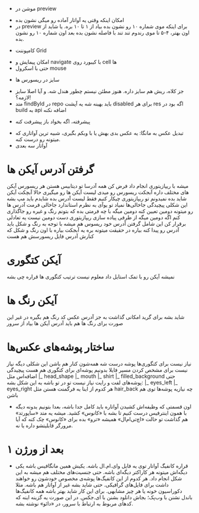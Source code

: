 * موشن در preview
- امکان اینکه وقتی یه آواتار آماده رو میگی نشون بده
- در preview برای اینکه موی شماره ۱۰ رو نشون بده بیاد از ۱ تا ۱۰ بره.
  یا شاید از اون بهتر، ۴-۵ تا موی رندوم تند تند با فاصله نشون بده
  بعد اون شماره ۱۰ رو نشون بده.

* کامپوننت Grid
- امکان پیمایش و navigate با کیبورد روی cell ها
- حتی با اسکرول mouse

* سایز در ریسورس ها
- جز کلاه، ریش هم سایز داره. هنوز مطئن نیستم چطور هندل شه. و آیا اصلا سایز لازمه؟!
- متد findById در repo باید بهینه شه
یه آپشت disabled برای هر res اگه بود در build به api اضافه نکنه

* پیشرفته، اگه بخواد باز پیشرفت کنه
- تبدیل عکس به مانگا: یه عکس بدی بهش یا با وبکم بگیری، شبیه ترین آواتاری که میتونه رو درست کنه.
- آواتار سه بعدی



# گرفتن آدرس آیکن ها
میشه با ریپازیتوری انجام داد
فرض کن همه آدرسا تو دیتابیس هستن
هر ریسورس آیکن های مختلف داره
آبجکت ریسورس رو میدی
لیست آیکن ها رو میگیری
حالا آبچکت آیکن شاید بده
نمیدونم تو ریپازیتوری چیکار کنیم فقط لیست آدرس بده
شایدم باید مپ بشه
این شکلی پیچیدگی جاخالی‌ها نمیاد تو یوآی
به نظرم استاندارد جاخالی فرمت آدرس ها رو
میتونه دومین تعیین کنه
دومین میگه با چه فرمتی بده که بتونم رنگ و غیره رو جاگذاری کنم
اگه دومین میگه
از طرفی پیاده سازی ریپازیتوری دست دومین نیست
یه تعادلی برقرار کن
این شامل گرفتن آدرس خود ریسوس هم میشه
با توجه به رنگ و شکل باید آدرس رو پیدا کنه بیاره
در حقیقت میتونه بره یه آبجکت بیاره
با اون رنگ و شکل که کنارش آدرس فایل ریسورسش هم هست


# آیکن کتگوری
نمیشه آیکن رو با تمک  استایل داد
معلوم نیست ترتیب کتگوری ها قراره چی بشه

# آیکن رنگ ها
شاید بشه برای گرید امکانی گذاشت
به جز آدرس عکس
کد رنگ هم بگیره
در غیر این صورت
برای رنگ ها هم باید آدرس آیکن ها بیاد از سرور


# ساختار پوشه‌های عکس‌ها
نیاز نیست برای کتگوری‌ها پوشه درست شه
همه‌شون کنار هم باشن
این شکلی دیگه نیاز نیست برای مشخص کردن مسیر فایلا
بدونیم پوشه‌ای برای کتگوری هم هست
پیچیدگی اضافه‌اس
مثل
|_ head_shape
|_ mouth
|_ shirt
|_ filled_background
حتی پوشه‌های لفت و رایت
نیاز نیست تو در تو باشه
به این شکل بشه:
|_ eyes_left
|_ eyes_right
هر کدوم از اینا یه فرگمنت هستن
مثل
hair_back
چه نیازیه پوشه‌ها توی هم باشن


-   اون قسمتی که وظیفه‌اش کشیدن آواتاره باید کامل جدا باشه،
    بعدا بتونیم یدونه دیگه با همون اینترفیس درست کنیم
    تا بشه با «کانوس» کشید.
    میشه یه متد «ساپورتد» هم گذاشت تو حالت «اچ‌تی‌ام‌ال» همیشه «ترو» بده
    برای «کانوس» چک کنه که آیا مرورگر قابلیتشو داره یا نه.


# بعد از ورژن ۱
- قراره کانفیگ آواتار توی یه فایل وای.ام.ال باشه. یکیش همین مانگافیس باشه یکی دیگه‌اش میتونه هر کاراکتر دیگه‌ای باشه. حتی جنسیت‌های مختلف هم میشه به این شکل انجام داد. هر کدوم از این کانفیگ‌ها پوشه‌ی مخصوص خودشون رو خواهند داشت برای فایل‌های گرافیکی. حتی شاید بشه غیر از آواتار هم باشه. مثلا دکوراسیون خونه یا هر چیز مشابهی. برای این کار شاید بهتر باشه همه کانفیگ‌ها باندل نشنن با وب‌پک؛ بجاش دانلود بشنن با ای.جکس. در این صورت یه گزینه اینه که کدهای مربوط به ارتباط با سرور، در «دائو» نوشته بشه.
